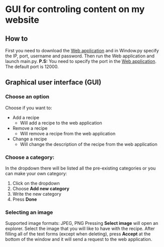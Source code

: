# GUI for controling content on my website
## How to
First you need to download the [Web application](https://github.com/ItsOKayCZ/Web/tree/master/2018/Recipe%20Website) and in Window.py specify the IP, port, username and password. Then run the Web application and launch main.py.
__P.S:__ You need to specify the port in the [Web application](https://github.com/ItsOKayCZ/Web/tree/master/2018/Recipe%20Website).
The default port is 12000.
## Graphical user interface (GUI)
### Choose an option
Choose if you want to:
* Add a recipe
    * Will add a recipe to the web application
* Remove a recipe
    * Will remove a recipe from the web application
* Change a recipe
    * Will change the description of the recipe from the web application
### Choose a category:
In the dropdown there will be listed all the pre-existing categories or you can make your own category:
1. Click on the dropdown
2. Choose __Add new category__
3. Write the new category
4. Press __Done__
### Selecting an image
Supported image formats: JPEG, PNG
Pressing __Select image__ will open an explorer. Select the image that you will like to have with the recipe.
After filling all of the text forms (except when deleting), press __Accept__ at the bottom of the window and it will send a request to the web application.
